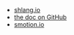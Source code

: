 * [shlang.io](https://shlang.io)
* [the doc on GitHub](https://github.com/smotionio/shlang-docs)
* [smotion.io](https://smotion.io)